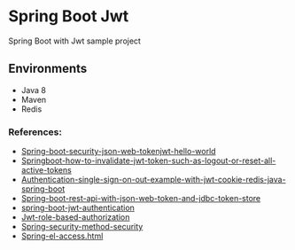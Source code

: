 # Spring Boot Jwt
Spring Boot with Jwt sample project

## Environments
* Java 8
* Maven
* Redis

###  References:
* [Spring-boot-security-json-web-tokenjwt-hello-world](https://dzone.com/articles/spring-boot-security-json-web-tokenjwt-hello-world)
* [Springboot-how-to-invalidate-jwt-token-such-as-logout-or-reset-all-active-tokens](https://blog.usejournal.com/springboot-how-to-invalidate-jwt-token-such-as-logout-or-reset-all-active-tokens-73f55289d47b)
* [Authentication-single-sign-on-out-example-with-jwt-cookie-redis-java-spring-boot](https://hellokoding.com/scalable-authentication-single-sign-on-out-sso-example-with-json-web-token-jwt-cookie-redis-java-spring-boot-freemarker/)
* [Spring-boot-rest-api-with-json-web-token-and-jdbc-token-store](https://medium.com/@dassum/securing-spring-boot-rest-api-with-json-web-token-and-jdbc-token-store-67558a7d6c29)
* [spring-boot-jwt-authentication](https://bezkoder.com/spring-boot-jwt-authentication/)
* [Jwt-role-based-authorization](https://www.devglan.com/spring-security/jwt-role-based-authorization)
* [Spring-security-method-security](https://www.baeldung.com/spring-security-method-security)
* [Spring-el-access.html](https://docs.spring.io/spring-security/site/docs/4.2.x/reference/html/el-access.html)
